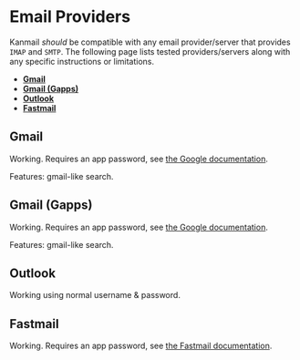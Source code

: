 # Email Providers

Kanmail _should_ be compatible with any email provider/server that provides `IMAP` and `SMTP`. The following page lists tested providers/servers along with any specific instructions or limitations.

+ [**Gmail**](#gmail)
+ [**Gmail (Gapps)**](#gmail-gapps)
+ [**Outlook**](#outlook)
+ [**Fastmail**](#fastmail)


## Gmail

Working. Requires an app password, see [the Google documentation](https://support.google.com/accounts/answer/185833?hl=en).

Features: gmail-like search.

## Gmail (Gapps)

Working. Requires an app password, see [the Google documentation](https://support.google.com/accounts/answer/185833?hl=en).

Features: gmail-like search.

## Outlook

Working using normal username & password.

## Fastmail

Working. Requires an app password, see [the Fastmail documentation](https://www.fastmail.com/help/clients/defineimap.html).

